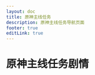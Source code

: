 ```yaml
---
layout: doc
title: 原神主线任务
description: 原神主线任务导航页面
footer: true
editLink: true
---
```


<script setup>
import LinkCard from '../../.vitepress/components/LinkCard.vue';

const mainlineLinks= [
  {
    title: '第四章',
    url: './chapter-4/',
    image: 'https://vip.helloimg.com/images/2023/11/11/odzgcS.webp',
    description: '枫丹'
  },
  {
    title: '第三章',
    url: './chapter-3/',
    image: 'https://vip.123pan.cn/1814176066/DirectLink/%E4%B8%96%E7%95%8C%E6%A0%91%E5%B0%81%E9%9D%A2/c3a6-cover.webp',
    description: '须弥'
  },
]
</script>

# 原神主线任务剧情

<div class="container">
<LinkCard
  class="link-card"
  v-for="link in mainlineLinks"
  :key="link.title"
  :title="link.title"
  :url="link.url"
  :image="link.image"
  :description="link.description"
/>
</div>

<style scoped>
.container {
  display: flex;
  flex-wrap: wrap;
  margin-top: 30px;
  gap:20px;
  justify-content: start;
}

.link-card {
  height: 6rem;
}

@media (min-width: 600px) { /* 调整这个宽度以适应你的设计需求 */
  .container {
    justify-content: space-between;
  }
  .link-card {
    flex: 0 1 calc(50% - 40px); /* 两列布局，减去间隙 */
  }
}

@media (max-width: 599px) { /* 与上面的阈值匹配 */
  .link-card {
    flex: 0 1 100%; /* 一列布局 */
  }
}
</style>


